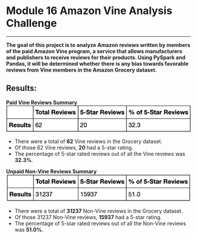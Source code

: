 # Module 16 Amazon Vine Analysis Challenge
---
**The goal of this project is to analyze Amazon reviews written by members of the paid Amazon Vine program, a service that allows manufacturers and publishers to receive reviews for their products. Using PySpark and Pandas, it will be determined whether there is any bias towards favorable reviews from Vine members in the Amazon Grocery dataset.**

## Results:
**Paid Vine Reviews Summary**
![Paid DataFrame](https://github.com/mbroad1/Module-16-Amazon-Vine-Analysis/blob/main/Paid_DataFrame.png)
- There were a total of **62** Vine reviews in the Grocery dataset.
- Of those 62 Vine reviews, **20** had a 5-star rating.
- The percentage of 5-star rated reviews out of all the Vine reviews was **32.3%**.

**Unpaid Non-Vine Reviews Summary**
![Unpaid DataFrame](https://github.com/mbroad1/Module-16-Amazon-Vine-Analysis/blob/main/Unpaid_DataFrame.png)
- There were a total of **31237** Non-Vine reviews in the Grocery dataset.
- Of those 31237 Non-Vine reviews, **15937** had a 5-star rating.
- The percentage of 5-star rated reviews out of all the Non-Vine reviews was **51.0%**.
